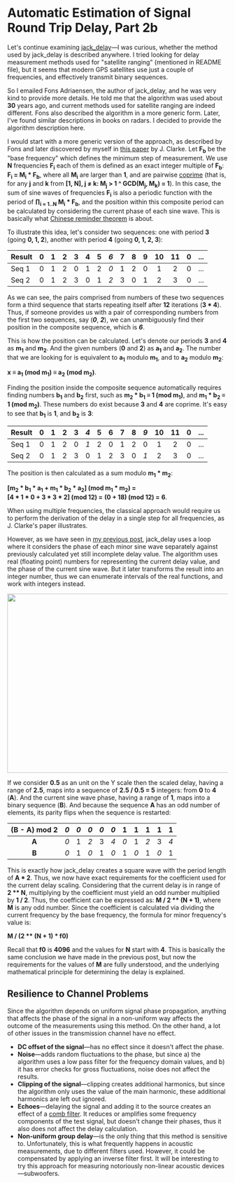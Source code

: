 # Automatic Estimation of Signal Round Trip Delay, Part 2b

Let's continue examining
[jack\_delay](https://anonscm.debian.org/cgit/pkg-multimedia/jack-delay.git)—I
was curious, whether the method used by jack\_delay is described
anywhere. I tried looking for delay measurement methods used for
"satellite ranging" (mentioned in README file), but it seems that modern
GPS satellites use just a couple of frequencies, and effectively
transmit binary sequences.

So I emailed Fons Adriaensen, the author of jack\_delay, and he was very
kind to provide more details. He told me that the algorithm was used
about **30** years ago, and current methods used for satellite ranging
are indeed different. Fons also described the algorithm in a more
generic form. Later, I've found similar descriptions in books on radars.
I decided to provide the algorithm description here.

I would start with a more generic version of the approach, as described
by Fons and later discovered by myself in [this
paper](https://apps.dtic.mil/dtic/tr/fulltext/u2/a141375.pdf) by J. Clarke.
Let **F<sub>b</sub>** be the "base frequency" which defines the
minimum step of measurement. We use **N** frequencies
**F<sub>i</sub>** each of them is defined as an exact integer multiple
of **F<sub>b</sub>**: **F<sub>i</sub> = M<sub>i</sub> \* F<sub>b</sub>**,
where all **M<sub>i</sub>** are larger than **1**, and
are pairwise [coprime](https://en.wikipedia.org/wiki/Coprime_integers)
(that is, for any **j** and **k** from **\[1, N\], j ≠ k:
M<sub>j</sub> \> 1 ^ GCD(M<sub>j</sub>, M<sub>k</sub>) = 1**). In this
case, the sum of sine waves of frequencies **F<sub>i</sub>** is also a
periodic function with the period of
**∏<sub>i = 1..N</sub> M<sub>i</sub> \* F<sub>b</sub>**,
and the position within this
composite period can be calculated by considering the current phase of
each sine wave. This is basically what [Chinese reminder
theorem](https://en.wikipedia.org/wiki/Chinese_remainder_theorem) is
about.

To illustrate this idea, let's consider two sequences: one with period
**3** (going **0, 1, 2**), another with period **4** (going **0, 1, 2,
3**):

| Result | 0 | 1 | 2 | 3 | 4 | 5 | *6* | 7 | 8 | 9 |10 |11 | 0 |...|
|:-------|:-:|:-:|:-:|:-:|:-:|:-:|:---:|:-:|:-:|:-:|:-:|:-:|:-:|:-:|
| Seq 1  | 0 | 1 | 2 | 0 | 1 | 2 | *0* | 1 | 2 | 0 | 1 | 2 | 0 |...|
| Seq 2  | 0 | 1 | 2 | 3 | 0 | 1 | *2* | 3 | 0 | 1 | 2 | 3 | 0 |...|

As we can see, the pairs comprised from numbers of these two sequences
form a third sequence that starts repeating itself after **12**
iterations (**3 \* 4**). Thus, if someone provides us with a pair of
corresponding numbers from the first two sequences, say (***0***, ***2***),
we can unambiguously find their position in the composite sequence,
which is ***6***.

This is how the position can be calculated. Let's denote our periods
**3** and **4** as **m<sub>1</sub>** and **m<sub>2</sub>**. And the
given numbers (**0** and **2**)
as **a<sub>1</sub>** and **a<sub>2</sub>**. The number that we are
looking for is equivalent
to **a<sub>1</sub>** modulo **m<sub>1</sub>**, and
to **a<sub>2</sub>** modulo **m<sub>2</sub>**:

**x ≡ a<sub>1</sub> (mod m<sub>1</sub>) ≡ a<sub>2</sub> (mod m<sub>2</sub>)**.

Finding the position inside the composite sequence automatically
requires finding numbers **b<sub>1</sub>** and **b<sub>2</sub>** first,
such as **m<sub>2</sub> \* b<sub>1</sub> ≡ 1 (mod m<sub>1</sub>)**,
and **m<sub>1</sub> \* b<sub>2</sub> ≡ 1 (mod m<sub>2</sub>)**. These
numbers do exist because **3** and **4** are coprime. It's easy to see
that **b<sub>1</sub>** is **1**, and **b<sub>2</sub>** is **3**:

| Result | 0 | 1 | 2 | 3 | *4* | 5 | 6 | 7 | 8 | *9* |10 |11 | 0 |...|
|:-------|:-:|:-:|:-:|:-:|:---:|:-:|:-:|:-:|:-:|:---:|:-:|:-:|:-:|:-:|
| Seq 1  | 0 | 1 | 2 | 0 | *1* | 2 | 0 | 1 | 2 |  0  | 1 | 2 | 0 |...|
| Seq 2  | 0 | 1 | 2 | 3 |  0  | 1 | 2 | 3 | 0 | *1* | 2 | 3 | 0 |...|

The position is then calculated as a sum modulo **m<sub>1</sub> \* m<sub>2</sub>**:

**\[m<sub>2</sub> \* b<sub>1</sub> \* a<sub>1</sub> + m<sub>1</sub> \* b<sub>2</sub> \* a<sub>2</sub>\] (mod m<sub>1</sub> \* m<sub>2</sub>) =**
**\[4 \* 1 \* 0 + 3 \* 3 \* 2\] (mod 12) =**
**(0 + 18) (mod 12) =**
**6**.

When using multiple frequencies, the classical approach would require us
to perform the derivation of the delay in a single step for all
frequencies, as J. Clarke's paper illustrates.

However, as we have seen in [my previous
post](/2018/12/automatic-estimation-of-signal-round_30.md),
jack\_delay uses a loop where it considers the phase of each minor sine
wave separately against previously calculated yet still incomplete delay
value. The algorithm uses real (floating point) numbers for representing
the current delay value, and the phase of the current sine wave. But it
later transforms the result into an integer number, thus we can
enumerate intervals of the real functions, and work with integers
instead.

[<img src="https://1.bp.blogspot.com/-Tk3bARfd1QQ/XDZUrepmIsI/AAAAAAAANNI/cJwsn6UzOIYeb9ZLV3RpYnYZr3-oQ2SegCLcBGAs/s640/jack-delay-phase-delta-for-sine-4.png" width="640" height="409" />](https://1.bp.blogspot.com/-Tk3bARfd1QQ/XDZUrepmIsI/AAAAAAAANNI/cJwsn6UzOIYeb9ZLV3RpYnYZr3-oQ2SegCLcBGAs/s1600/jack-delay-phase-delta-for-sine-4.png)

If we consider **0.5** as an unit on the Y scale then the scaled delay,
having a range of **2.5**, maps into a sequence of **2.5 / 0.5 = 5**
integers: from **0** to **4** (**A**). And the current sine wave phase,
having a range of **1**, maps into a binary sequence (**B**). And
because the sequence **A** has an odd number of elements, its parity
flips when the sequence is restarted:

|**(B - A) mod 2** | *0* | *0* | *0* | *0* | *0* |  1  |  1  |  1  |  1  |  1  |
|:----------------:|:---:|:---:|:---:|:---:|:---:|:---:|:---:|:---:|:---:|:---:|
|     **A**        | *0* |  1  | *2* |  3  | *4* | *0* |  1  | *2* |  3  | *4* |
|     **B**        | *0* |  1  | *0* |  1  | *0* |  1  | *0* |  1  | *0* |  1  |

This is exactly how jack\_delay creates a square wave with the period
length of **A \* 2**. Thus, we now have exact requirements for the
coefficient used for the current delay scaling. Considering that the
current delay is in range of **2 \*\* N**, multiplying by the
coefficient must yield an odd number multiplied by **1 / 2**. Thus, the
coefficient can be expressed as: **M / 2 \*\* (N + 1)**, where **M** is
any odd number. Since the coefficient is calculated via dividing the
current frequency by the base frequency, the formula for minor
frequency's value is:

**M / (2 \*\* (N + 1) \* f0)**

Recall that **f0** is **4096** and the values for **N** start with
**4**. This is basically the same conclusion we have made in the
previous post, but now the requirements for the values of **M** are
fully understood, and the underlying mathematical principle for
determining the delay is explained.

## Resilience to Channel Problems

Since the algorithm depends on uniform signal phase propagation,
anything that affects the phase of the signal in a non-uniform way
affects the outcome of the measurements using this method. On the other
hand, a lot of other issues in the transmission channel have no
effect.

-   **DC offset of the signal**—has no effect since it doesn't affect
    the phase.
-   **Noise**—adds random fluctuations to the phase, but since a) the
    algorithm uses a low pass filter for the frequency domain values,
    and b) it has error checks for gross fluctuations, noise does not
    affect the results.
-   **Clipping of the signal**—clipping creates additional harmonics,
    but since the algorithm only uses the value of the main harmonic,
    these additional harmonics are left out ignored.
-   **Echoes**—delaying the signal and adding it to the source creates
    an effect of a [comb
    filter](https://en.wikipedia.org/wiki/Comb_filter). It reduces or
    amplifies some frequency components of the test signal, but doesn't
    change their phases, thus it also does not affect the delay
    calculation.
- **Non-uniform group delay**—is the only thing that this method is
    sensitive to. Unfortunately, this is what frequently happens in acoustic
    measurements, due to different filters used. However, it could be
    compensated by applying an inverse filter first. It will be interesting
    to try this approach for measuring notoriously non-linear acoustic
    devices—subwoofers.
